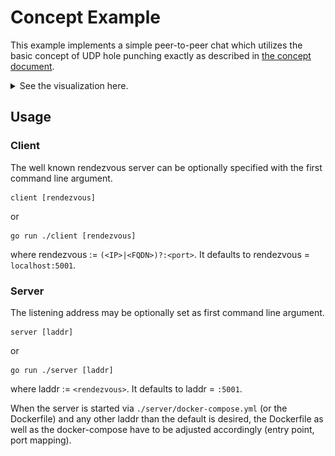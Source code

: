 # Concept Example

This example implements a simple peer-to-peer chat 
which utilizes the basic concept of
UDP hole punching exactly as described in
[the concept document](../../../docs/README.md).  
<details>
  <summary>See the visualization here.</summary>

  ![UDP hole punching concept](../../../docs/media/udp-hole-punching-concept.png)

</details>

  
## Usage

### Client 

The well known rendezvous server can be optionally
specified with the first command line argument. 
```
client [rendezvous] 
```
or 
```
go run ./client [rendezvous] 
```
where rendezvous := `(<IP>|<FQDN>)?:<port>`. 
It defaults to rendezvous = `localhost:5001`. 

### Server

The listening address may be optionally set as first command line argument. 
```
server [laddr] 
```
or 
```
go run ./server [laddr] 
```
where laddr := `<rendezvous>`. 
It defaults to laddr = `:5001`.

When the server is started via `./server/docker-compose.yml` (or the Dockerfile) 
and any other laddr than the default is desired, the Dockerfile as well as the docker-compose 
have to be adjusted accordingly (entry point, port mapping). 
